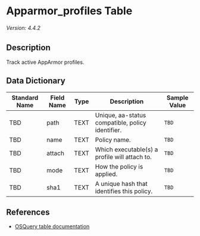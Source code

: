 # Apparmor_profiles Table
###### Version: 4.4.2

## Description
Track active AppArmor profiles.

## Data Dictionary
|Standard Name|Field Name|Type|Description|Sample Value|
|---|---|---|---|---|
|TBD|path|TEXT|Unique, aa-status compatible, policy identifier.|`TBD`|
|TBD|name|TEXT|Policy name.|`TBD`|
|TBD|attach|TEXT|Which executable(s) a profile will attach to.|`TBD`|
|TBD|mode|TEXT|How the policy is applied.|`TBD`|
|TBD|sha1|TEXT|A unique hash that identifies this policy.|`TBD`|

## References
* [OSQuery table documentation](https://osquery.io/schema/current#apparmor_profiles)
